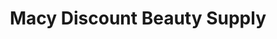 ---
title: "Macy Discount Beauty Supply"
url: /irvington/macy-discount-beauty-supply-clinton-avenue/
shop: Kosmetik
---